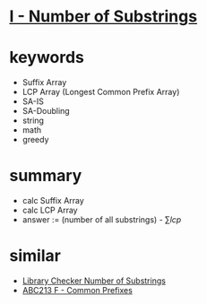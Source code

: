 # [I - Number of Substrings](https://atcoder.jp/contests/practice2/tasks/practice2_i)



# keywords 
- Suffix Array 
- LCP Array (Longest Common Prefix Array) 
- SA-IS
- SA-Doubling
- string
- math
- greedy



# summary 
- calc Suffix Array
- calc LCP Array 
- answer := (number of all substrings) - $\sum{lcp}$



# similar 
- [Library Checker Number of Substrings](https://judge.yosupo.jp/problem/number_of_substrings)
- [ABC213 F - Common Prefixes](https://atcoder.jp/contests/abc213/tasks/abc213_f)
